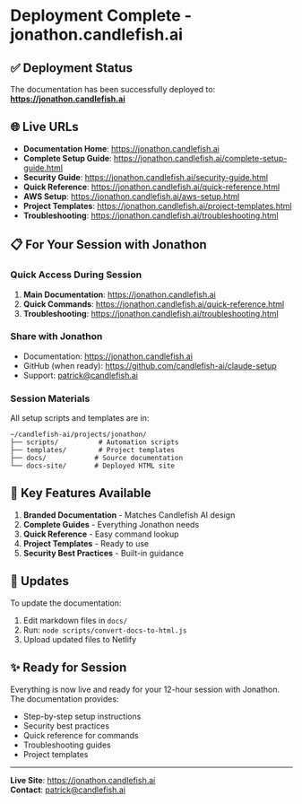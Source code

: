 # Deployment Complete - jonathon.candlefish.ai

## ✅ Deployment Status

The documentation has been successfully deployed to: **https://jonathon.candlefish.ai**

## 🌐 Live URLs

- **Documentation Home**: https://jonathon.candlefish.ai
- **Complete Setup Guide**: https://jonathon.candlefish.ai/complete-setup-guide.html
- **Security Guide**: https://jonathon.candlefish.ai/security-guide.html
- **Quick Reference**: https://jonathon.candlefish.ai/quick-reference.html
- **AWS Setup**: https://jonathon.candlefish.ai/aws-setup.html
- **Project Templates**: https://jonathon.candlefish.ai/project-templates.html
- **Troubleshooting**: https://jonathon.candlefish.ai/troubleshooting.html

## 📋 For Your Session with Jonathon

### Quick Access During Session
1. **Main Documentation**: https://jonathon.candlefish.ai
2. **Quick Commands**: https://jonathon.candlefish.ai/quick-reference.html
3. **Troubleshooting**: https://jonathon.candlefish.ai/troubleshooting.html

### Share with Jonathon
- Documentation: https://jonathon.candlefish.ai
- GitHub (when ready): https://github.com/candlefish-ai/claude-setup
- Support: patrick@candlefish.ai

### Session Materials
All setup scripts and templates are in:
```
~/candlefish-ai/projects/jonathon/
├── scripts/          # Automation scripts
├── templates/        # Project templates
├── docs/            # Source documentation
└── docs-site/       # Deployed HTML site
```

## 🎯 Key Features Available

1. **Branded Documentation** - Matches Candlefish AI design
2. **Complete Guides** - Everything Jonathon needs
3. **Quick Reference** - Easy command lookup
4. **Project Templates** - Ready to use
5. **Security Best Practices** - Built-in guidance

## 📝 Updates

To update the documentation:
1. Edit markdown files in `docs/`
2. Run: `node scripts/convert-docs-to-html.js`
3. Upload updated files to Netlify

## ✨ Ready for Session

Everything is now live and ready for your 12-hour session with Jonathon. The documentation provides:
- Step-by-step setup instructions
- Security best practices
- Quick reference for commands
- Troubleshooting guides
- Project templates

---

**Live Site**: https://jonathon.candlefish.ai  
**Contact**: patrick@candlefish.ai